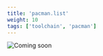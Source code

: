```yaml
---
title: 'pacman.list'
weight: 10
tags: ['toolchain', 'pacman']
---
```


![Coming soon](/img/coming-soon.png)
